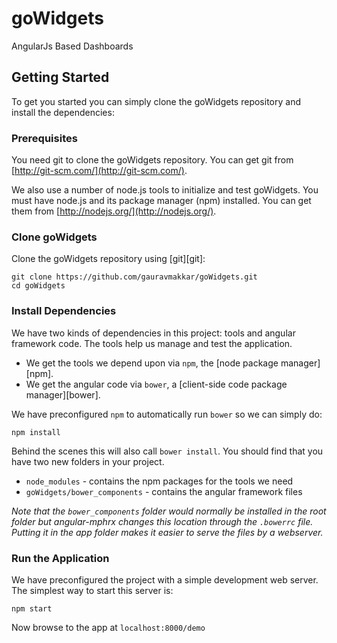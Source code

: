 # goWidgets
AngularJs Based Dashboards 

## Getting Started

To get you started you can simply clone the goWidgets repository and install the dependencies:

### Prerequisites

You need git to clone the goWidgets repository. You can get git from
[http://git-scm.com/](http://git-scm.com/).

We also use a number of node.js tools to initialize and test goWidgets. You must have node.js and
its package manager (npm) installed.  You can get them from [http://nodejs.org/](http://nodejs.org/).

### Clone goWidgets

Clone the goWidgets repository using [git][git]:

```
git clone https://github.com/gauravmakkar/goWidgets.git
cd goWidgets
```

### Install Dependencies

We have two kinds of dependencies in this project: tools and angular framework code.  The tools help
us manage and test the application.

* We get the tools we depend upon via `npm`, the [node package manager][npm].
* We get the angular code via `bower`, a [client-side code package manager][bower].

We have preconfigured `npm` to automatically run `bower` so we can simply do:

```
npm install
```

Behind the scenes this will also call `bower install`.  You should find that you have two new
folders in your project.

* `node_modules` - contains the npm packages for the tools we need
* `goWidgets/bower_components` - contains the angular framework files

*Note that the `bower_components` folder would normally be installed in the root folder but
angular-mphrx changes this location through the `.bowerrc` file.  Putting it in the app folder makes
it easier to serve the files by a webserver.*

### Run the Application

We have preconfigured the project with a simple development web server.  The simplest way to start
this server is:

```
npm start
```

Now browse to the app at `localhost:8000/demo`
